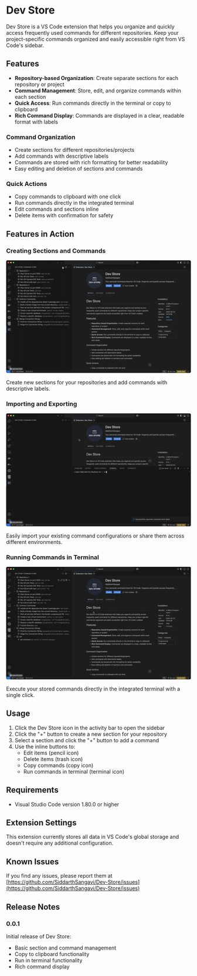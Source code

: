 # Dev Store

Dev Store is a VS Code extension that helps you organize and quickly access frequently used commands for different repositories. Keep your project-specific commands organized and easily accessible right from VS Code's sidebar.

## Features

- **Repository-based Organization**: Create separate sections for each repository or project
- **Command Management**: Store, edit, and organize commands within each section
- **Quick Access**: Run commands directly in the terminal or copy to clipboard
- **Rich Command Display**: Commands are displayed in a clear, readable format with labels

### Command Organization

- Create sections for different repositories/projects
- Add commands with descriptive labels
- Commands are stored with rich formatting for better readability
- Easy editing and deletion of sections and commands

### Quick Actions

- Copy commands to clipboard with one click
- Run commands directly in the integrated terminal
- Edit commands and sections inline
- Delete items with confirmation for safety

## Features in Action

### Creating Sections and Commands
![Create sections and commands](resources/create.gif)

Create new sections for your repositories and add commands with descriptive labels.

### Importing and Exporting
![Import commands](resources/import.gif)

Easily import your existing command configurations or share them across different environments.

### Running Commands in Terminal
![Run in Terminal](resources/runInTerminal.gif)

Execute your stored commands directly in the integrated terminal with a single click.

## Usage

1. Click the Dev Store icon in the activity bar to open the sidebar
2. Click the "+" button to create a new section for your repository
3. Select a section and click the "+" button to add a command
4. Use the inline buttons to:
   - Edit items (pencil icon)
   - Delete items (trash icon)
   - Copy commands (copy icon)
   - Run commands in terminal (terminal icon)

## Requirements

- Visual Studio Code version 1.80.0 or higher

## Extension Settings

This extension currently stores all data in VS Code's global storage and doesn't require any additional configuration.

## Known Issues

If you find any issues, please report them at [https://github.com/SiddarthSangavi/Dev-Store/issues](https://github.com/SiddarthSangavi/Dev-Store/issues)

## Release Notes

### 0.0.1

Initial release of Dev Store:
- Basic section and command management
- Copy to clipboard functionality
- Run in terminal functionality
- Rich command display
